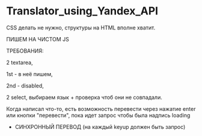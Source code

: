 # Translator_using_Yandex_API

CSS делать не нужно, структуры на HTML вполне хватит.

ПИШЕМ НА ЧИСТОМ JS

ТРЕБОВАНИЯ:

2 textarea,

1st - в неё пишем,

2nd - disabled,

2 select, выбираем язык + проверка чтоб они не  совпадали.

Когда написал что-то, есть возможность перевести через нажатие enter или кнопки "перевести", пока идет запрос чтобы была надпись loading
+ СИНХРОННЫЙ ПЕРЕВОД (на каждый keyup должен быть запрос)
